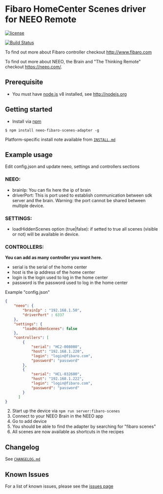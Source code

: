 # Fibaro HomeCenter Scenes driver for NEEO Remote

[![license](https://img.shields.io/badge/license-MIT-blue.svg?style=flat-square)](https://github.com/krikroff77/Neeo-Fibaro-Scenes-Adapter/blob/master/LICENSE)

[![Build Status](https://travis-ci.org/Krikroff77/Neeo-Fibaro-Scenes-Adapter.svg?branch=master)](https://travis-ci.org/Krikroff77/Neeo-Fibaro-Scenes-Adapter)

To find out more about Fibaro controller checkout http://www.fibaro.com

To find out more about NEEO, the Brain and "The Thinking Remote" checkout https://neeo.com/.

## Prerequisite

* You must have [node.js](http://nodejs.org) v8 installed, see http://nodejs.org

## Getting started

* Install via [npm](https://www.npmjs.org)

```
$ npm install neeo-fibaro-scenes-adapter -g
```

Platform-specific install note available from [`INSTALL.md`](https://github.com/krikroff77/Neeo-Fibaro-Scenes-Adapter/blob/master/INSTALL.md)


Example usage
-------------

Edit config.json and update neeo, settings and controllers sections

### NEEO:

-   brainIp: You can fix here the ip of brain
-   driverPort: This is port used to establish communication between sdk server and the brain.
                Warning: the port cannot be shared between multiple device.

### SETTINGS:

-   loadHiddenScenes option (true|false): if setted to true all scenes (visible or not) will be available in device.

### CONTROLLERS:

__You can add as many controller you want here.__

-   serial is the serial of the home center
-   host is the ip address of the home center
-   login is the login used to log in the home center
-   password is the password used to log in the home center

Example "config.json"

```json
{
    "neeo": {
        "brainIp" : "192.168.1.50",
        "driverPort" : 6337
    },
    "settings": {
        "loadHiddenScenes": false
    },
    "controllers": [
        {
            "serial": "HC2-008080",
            "host": "192.168.1.220",
            "login": "login@fibaro.com",
            "password": "password"
        },
        {
            "serial": "HCL-032600",
            "host": "192.168.1.222",
            "login": "login@fibaro.com",
            "password": "password"
        }
      ]
}
```

2. Start up the device via `npm run server:fibaro-scenes`
3. Connect to your NEEO Brain in the NEEO app
4. Go to add device
5. You should be able to find the adapter by searching for "fibaro scenes"
6. All scenes are now available as shortcuts in the recipes


Changelog
---------

See [`CHANGELOG.md`](https://github.com/krikroff77/Neeo-Fibaro-Scenes-Adapter/blob/master/CHANGELOG.md)


## Known Issues
For a list of known issues, please see the [issues page](https://github.com/krikroff77/Neeo-Fibaro-Scenes-Adapter/issues "GitHub issues page")

